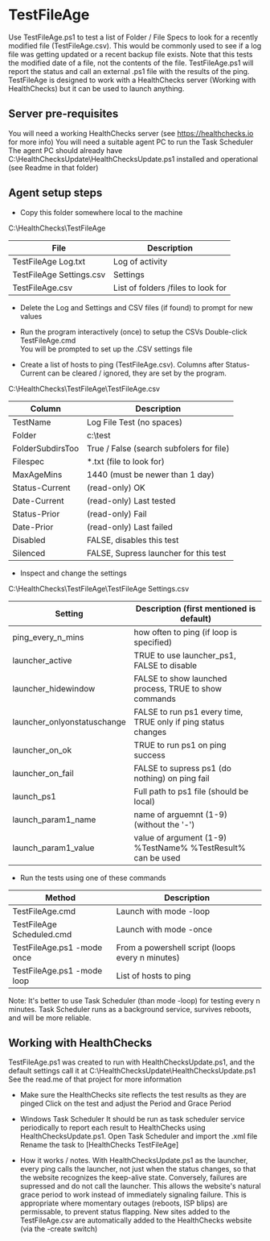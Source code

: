 # TestFileAge

Use TestFileAge.ps1 to test a list of Folder / File Specs to look for a recently modified file (TestFileAge.csv).
This would be commonly used to see if a log file was getting updated or a recent backup file exists.
Note that this tests the modified date of a file, not the contents of the file.
TestFileAge.ps1 will report the status and call an external .ps1 file with the results of the ping.
TestFileAge is designed to work with a HealthChecks server (Working with HealthChecks) but it can be used to launch anything.

## Server pre-requisites

You will need a working HealthChecks server (see <https://healthchecks.io> for more info)
You will need a suitable agent PC to run the Task Scheduler
The agent PC should already have C:\HealthChecksUpdate\HealthChecksUpdate.ps1 installed and operational (see Readme in that folder)

## Agent setup steps

- Copy this folder somewhere local to the machine  

C:\HealthChecks\TestFileAge  

| File                     | Description           |
| ------------------------ | --------------------- |
| TestFileAge Log.txt       | Log of activity       |
| TestFileAge Settings.csv  | Settings              |
| TestFileAge.csv           | List of folders /files to look for |

- Delete the Log and Settings and CSV files (if found) to prompt for new values
- Run the program interactively (once) to setup the CSVs
Double-click TestFileAge.cmd  
You will be prompted to set up the .CSV settings file

- Create a list of hosts to ping (TestFileAge.csv). Columns after Status-Current can be cleared / ignored, they are set by the program.

C:\HealthChecks\TestFileAge\TestFileAge.csv

| Column                   | Description                                |
| ------------------------ | ------------------------------------------ |
| TestName                 |  Log File Test (no spaces)                 |
| Folder                   |  c:\test                                   |
| FolderSubdirsToo         | True / False (search subfolers for file)   |
| Filespec                 |  *.txt    (file to look for)               |
| MaxAgeMins               |  1440   (must be newer than 1 day)         |
| Status-Current           |  (read-only) OK                            |
| Date-Current             |  (read-only) Last tested                   |
| Status-Prior             |  (read-only) Fail                          |
| Date-Prior               |  (read-only) Last failed                   |
| Disabled                 |  FALSE, disables this test                 |
| Silenced                 |  FALSE, Supress launcher for this test     |

- Inspect and change the settings  

C:\HealthChecks\TestFileAge\TestFileAge Settings.csv

| Setting                     | Description (first mentioned is default)                      |
| --------------------------- | ------------------------------------------------------------- |
| ping_every_n_mins           | how often to ping (if loop is specified)                      |
| launcher_active             | TRUE to use launcher_ps1, FALSE to disable                    |
| launcher_hidewindow         | FALSE to show launched process, TRUE to show commands         |
| launcher_onlyonstatuschange | FALSE to run ps1 every time, TRUE only if ping status changes |
| launcher_on_ok              | TRUE to run ps1 on ping success                               |
| launcher_on_fail            | FALSE to supress ps1 (do nothing) on ping fail                |
| launch_ps1                  | Full path to ps1 file (should be local)                       |
| launch_param1_name          | name of arguemnt (1-9) (without the '-')                      |
| launch_param1_value         | value of argument (1-9) %TestName% %TestResult% can be used   |

- Run the tests using one of these commands

| Method                      | Description                                             |
| --------------------------- | ------------------------------------------------------- |
| TestFileAge.cmd              | Launch with mode -loop                                  |
| TestFileAge Scheduled.cmd    | Launch with mode -once                                  |
| TestFileAge.ps1 -mode once   | From a powershell script (loops every n minutes)        |
| TestFileAge.ps1 -mode loop   | List of hosts to ping                                   |

Note: It's better to use Task Scheduler (than mode -loop) for testing every n minutes.
Task Scheduler runs as a background service, survives reboots, and will be more reliable.

## Working with HealthChecks

TestFileAge.ps1 was created to run with HealthChecksUpdate.ps1, and the default settings call it at C:\HealthChecksUpdate\HealthChecksUpdate.ps1
See the read.me of that project for more information

- Make sure the HealthChecks site reflects the test results as they are pinged
Click on the test and adjust the Period and Grace Period

- Windows Task Scheduler
It should be run as task scheduler service periodically to report each result to HealthChecks using HealthChecksUpdate.ps1.
Open Task Scheduler and import the .xml file
Rename the task to [HealthChecks TestFileAge]

- How it works / notes.
With HealthChecksUpdate.ps1 as the launcher, every ping calls the launcher, not just when the status changes, so that the website recognizes the keep-alive state.
Conversely, failures are supressed and do not call the launcher.  This allows the website's natural grace period to work instead of immediately signaling failure.
This is appropriate where momentary outages (reboots, ISP blips) are permissable, to prevent status flapping.
New sites added to the TestFileAge.csv are automatically added to the HealthChecks website (via the -create switch)
